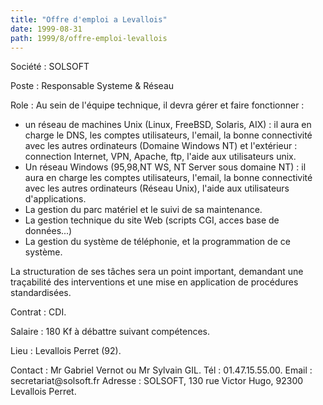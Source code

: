 ```yaml
---
title: "Offre d'emploi a Levallois"
date: 1999-08-31
path: 1999/8/offre-emploi-levallois
---
```


<P>Société : SOLSOFT</P>

<P>Poste : Responsable Systeme &amp; Réseau</P>

<P>Role : Au sein de l'équipe technique, il devra gérer et  faire fonctionner :</P>

<UL>

<LI>un réseau de machines Unix (Linux, FreeBSD, Solaris, AIX) : il
aura en charge le DNS, les comptes utilisateurs, l'email, la
bonne connectivité avec les autres ordinateurs (Domaine Windows
NT) et l'extérieur : connection Internet, VPN, Apache, ftp,
l'aide aux utilisateurs unix.
<LI>Un réseau Windows (95,98,NT WS, NT Server sous domaine NT) : il
aura en charge les comptes utilisateurs, l'email, la bonne
connectivité avec les autres ordinateurs (Réseau Unix), l'aide
aux utilisateurs d'applications.
<LI>La gestion du parc matériel et le suivi de sa maintenance.
<LI>La gestion technique du site Web (scripts CGI, acces base de données...)
<LI>La gestion du système de téléphonie, et la programmation de ce système.
</UL>

<P>La structuration de ses tâches sera un point important, demandant
une traçabilité des interventions et une mise en application de
procédures standardisées.</P>

<P>Contrat : CDI.</P>

<P>Salaire : 180 Kf à débattre suivant compétences.</P>

<P>Lieu : Levallois Perret (92).</P>

<P>Contact : Mr Gabriel Vernot ou Mr Sylvain GIL.
Tél : 01.47.15.55.00.  Email : secretariat@solsoft.fr
Adresse : SOLSOFT, 130 rue Victor Hugo, 92300 Levallois Perret.</P>


